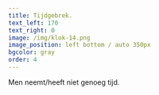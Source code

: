 ```yaml
---
title: Tijdgebrek.
text_left: 170
text_right: 0
image: /img/klok-14.png
image_position: left bottom / auto 350px
bgcolor: gray
order: 4
---
```


Men neemt/heeft niet genoeg tijd.